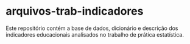 # arquivos-trab-indicadores
Este repositório contém a base de dados, dicionário e descrição dos indicadores educacionais analisados no trabalho de prática estatística.
